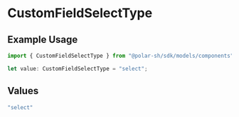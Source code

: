 # CustomFieldSelectType

## Example Usage

```typescript
import { CustomFieldSelectType } from "@polar-sh/sdk/models/components";

let value: CustomFieldSelectType = "select";
```

## Values

```typescript
"select"
```